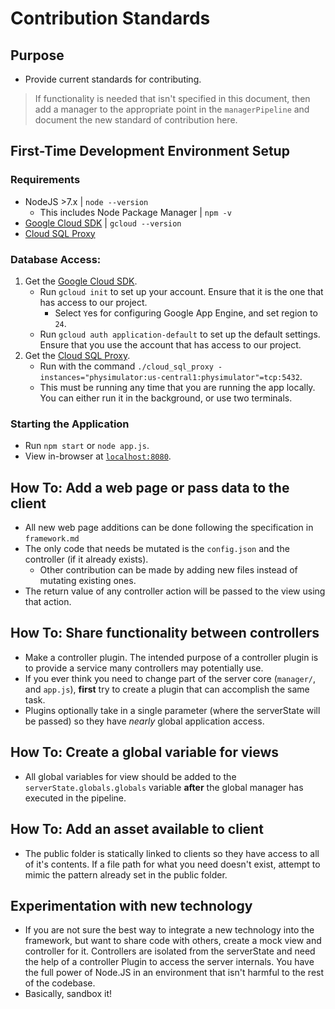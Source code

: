 # Contribution Standards

## Purpose
- Provide current standards for contributing.
> If functionality is needed that isn't specified in this document, then add a manager to the appropriate point in the `managerPipeline` and document the new standard of contribution here.

## First-Time Development Environment Setup
### Requirements
- NodeJS >7.x | ``node --version``
  - This includes Node Package Manager | ``npm -v``
- [Google Cloud SDK](https://cloud.google.com/sdk/docs/) | ``gcloud --version``
- [Cloud SQL Proxy](https://cloud.google.com/sql/docs/mysql/sql-proxy)

### Database Access:
1. Get the [Google Cloud SDK](https://cloud.google.com/sdk/docs/).
    - Run ``gcloud init`` to set up your account. Ensure that it is the one that has access to our project.
      - Select ``Y``es for configuring Google App Engine, and set region to ``24``.
    - Run ``gcloud auth application-default`` to set up the default settings. Ensure that you use the account that has access to our project.
2. Get the [Cloud SQL Proxy](https://cloud.google.com/sql/docs/mysql/sql-proxy).
    - Run with the command ``./cloud_sql_proxy -instances="physimulator:us-central1:physimulator"=tcp:5432``.
    - This must be running any time that you are running the app locally. You can either run it in the background, or use two terminals.

### Starting the Application
- Run ``npm start`` or ``node app.js``.
- View in-browser at [``localhost:8080``](http://localhost:8080).

## How To: Add a web page or pass data to the client

- All new web page additions can be done following the specification in `framework.md`
- The only code that needs be mutated is the `config.json` and the controller (if it already exists).
  - Other contribution can be made by adding new files instead of mutating existing ones.
- The return value of any controller action will be passed to the view using that action.

## How To: Share functionality between controllers

- Make a controller plugin. The intended purpose of a controller plugin is to provide a service many controllers may potentially use.
- If you ever think you need to change part of the server core (`manager/`, and `app.js`), **first** try to create a plugin that can accomplish the same task.
- Plugins optionally take in a single parameter (where the serverState will be passed) so they have *nearly* global application access.

## How To: Create a global variable for views

- All global variables for view should be added to the `serverState.globals.globals` variable **after** the global manager has executed in the pipeline.

## How To: Add an asset available to client

- The public folder is statically linked to clients so they have access to all of it's contents. If a file path for what you need doesn't exist, attempt to mimic the pattern already set in the public folder.

## Experimentation with new technology

- If you are not sure the best way to integrate a new technology into the framework, but want to share code with others, create a mock view and controller for it. Controllers are isolated from the serverState and need the help of a controller Plugin to access the server internals. You have the full power of Node.JS in an environment that isn't harmful to the rest of the codebase.
- Basically, sandbox it!
